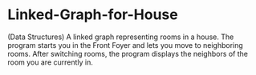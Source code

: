 # Linked-Graph-for-House
(Data Structures) A linked graph representing rooms in a house. The program starts you in the Front Foyer and lets you move to neighboring rooms. After switching rooms, the program displays the neighbors of the room you are currently in. 
